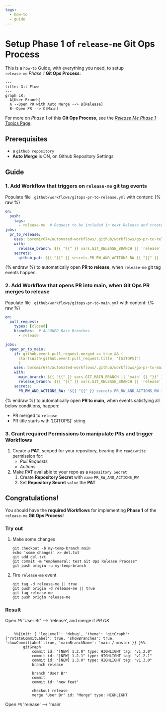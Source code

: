 ```yaml
---
tags:
  - how-to
  - guide
---
```


# Setup Phase 1 of `release-me` Git Ops Process

This is a `how-to` Guide, with everything you need, to setup  
`release-me` *Phase 1* **Git Ops Process**:

```mermaid
---
title: Git Flow
---
graph LR;
  A[User Branch]
  A --Open PR with Auto Merge --> B[Release]
  B--Open PR --> C[Main]
```

For more on *Phase 1* of this **Git Ops Process**, see the [*Release Me Phase 1* Topics Page](../../../topics/gitops/release-me-process.md).


## Prerequisites
- a `github repository`
- **Auto Merge** is ON, on Github Repository Settings

## Guide

### 1. Add Workflow that triggers on `release-me` git tag events

Populate file `.github/workflows/gitops-pr-to-release.yml` with content:
{% raw %}
```yaml
on:
  push:
    tags:
      - release-me  # Request to be included in next Release and create a Release
jobs:
  pr_to_release:
    uses: boromir674/automated-workflows/.github/workflows/go-pr-to-release.yml@fda3c758fa361c49e056977b1aeb0b2be01c99f1  # v1.6.1
    with:
      release_branch: ${{ "{{" }} vars.GIT_RELEASE_BRANCH || 'release' {{ "}}" }}
    secrets:
      github_pat: ${{ "{{" }} secrets.PR_RW_AND_ACTIONS_RW {{ "}}" }}
```
{% endraw %}
to automatically open **PR to release**, when `release-me` git tag events happen.


### 2. Add Workflow that opens PR into main, when Git Ops PR merges to release

Populate file `.github/workflows/gitops-pr-to-main.yml` with content:
{% raw %}
```yaml
on:
  pull_request:
    types: [closed]
    branches:  # ALLOWED Base Branches
      - release

jobs:
  open_pr_to_main:
    if: github.event.pull_request.merged == true && (
      startsWith(github.event.pull_request.title, '[GITOPS]')
      )
    uses: boromir674/automated-workflows/.github/workflows/go-pr-to-main.yml@fda3c758fa361c49e056977b1aeb0b2be01c99f1  # v1.6.1
    with:
      main_branch: ${{ "{{" }} vars.GIT_MAIN_BRANCH || 'main' {{ "}}" }}
      release_branch: ${{ "{{" }} vars.GIT_RELEASE_BRANCH || 'release' {{ "}}" }}
    secrets:
      PR_RW_AND_ACTIONS_RW: '${{ "{{" }} secrets.PR_RW_AND_ACTIONS_RW {{ "}}" }}'
```
{% endraw %}
to automatically open **PR to main**, when events satisfying all below conditions, happen:
- PR merged to `release`
- PR title starts with '[GITOPS]' string


### 3. Grant required Permissions to manipulate PRs and trigger Workflows

  1. Create a **PAT**, scoped for your repository, bearing the `read/write` permission for:
     - *Pull Requests*
     - *Actions*
  2. Make PAT available to your repo as a `Repository Secret`
     1. Create **Repository Secret** with `name` `PR_RW_AND_ACTIONS_RW`
     2. Set **Repository Secret** `value` the **PAT**


## Congratulations!

You should have the **required Workflows** for implementing **Phase 1** of the  `release-me` **Git Ops Process**!

### Try out

1. Make some changes

    ```
    git checkout -b my-temp-branch main
    echo 'some changes' >> del.txt
    git add del.txt
    git commit -m "emphemeral: test Git Ops Release Process"
    git push origin -u my-temp-branch
    ```

2. Fire `release-me` event

    ```
    git tag -d release-me || true
    git push origin -d release-me || true
    git tag release-me
    git push origin release-me
    ```

### Result

Open `PR` 'User Br' --> 'release', and merge if *PR OK*

```mermaid

    %%{init: { 'logLevel': 'debug', 'theme': 'gitGraph': {'rotateCommitLabel': true, 'showBranches': true, 'showCommitLabel':true, 'mainBranchName': 'main / master'}} }%%
        gitGraph
            commit id: "[NEW] 1.2.0" type: HIGHLIGHT tag: "v1.2.0"
            commit id: "[NEW] 1.2.1" type: HIGHLIGHT tag: "v1.2.1"
            commit id: "[NEW] 1.3.0" type: HIGHLIGHT tag: "v1.3.0"
            branch release

            branch "User Br"
            commit
            commit id: "new feat"

            checkout release
            merge "User Br" id: "Merge" type: HIGHLIGHT
```

Open `PR` 'release' --> 'main'
